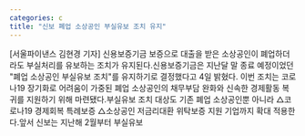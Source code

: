 ```yaml
---
categories: c
title: "신보 폐업 소상공인 부실유보 조치 유지"
---
```

[서울파이낸스 김현경 기자] 신용보증기금 보증으로 대출을 받은 소상공인이 폐업하더라도 부실처리를 유보하는 조치가 유지된다.신용보증기금은 지난달 말 종료 예정이었던 "폐업 소상공인 부실유보 조치"를 유지하기로 결정했다고 4일 밝혔다. 이번 조치는 코로나19 장기화로 어려움이 가중된 폐업 소상공인의 채무부담 완화와 신속한 경제활동 복귀를 지원하기 위해 마련됐다.부실유보 조치 대상도 기존 폐업 소상공인뿐 아니라 △코로나19 경제회복 특례보증 △소상공인 저금리대환 위탁보증 지원 기업까지 확대 적용한다.앞서 신보는 지난해 2월부터 부실유보